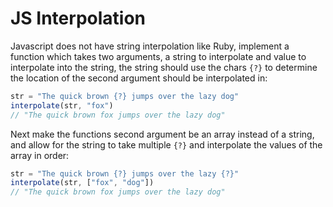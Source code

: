 # JS Interpolation

Javascript does not have string interpolation like Ruby, implement a function which takes two arguments, a string to interpolate and value to interpolate into the string, the string should use the chars `{?}` to determine the location of the second argument should be interpolated in:

```js
str = "The quick brown {?} jumps over the lazy dog"
interpolate(str, "fox")
// "The quick brown fox jumps over the lazy dog"
```

Next make the functions second argument be an array instead of a string, and allow for the string to take multiple `{?}` and interpolate the values of the array in order:


```js
str = "The quick brown {?} jumps over the lazy {?}"
interpolate(str, ["fox", "dog"])
// "The quick brown fox jumps over the lazy dog"
```
